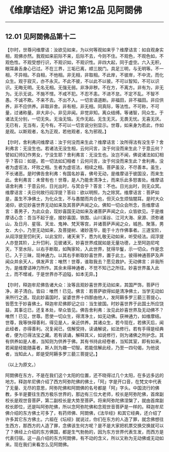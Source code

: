 # 《维摩诘经》讲记 第12品 见阿閦佛

------

## 12.01 见阿閦佛品第十二

【尔时，世尊问维摩诘：汝欲见如来，为以何等观如来乎？维摩诘言：如自观身实相，观佛亦然。我观如来前际不来，后际不去，今则不住。不观色，不观色如，不观色性。不观受想行识，不观识如，不观识性。非四大起，同于虚空。六入无积，眼耳鼻舌身心已过。不在三界，三垢已离，顺三脱门。具足三明，与无明等。不一相，不异相。不自相，不他相。非无相，非取相。不此岸，不彼岸，不中流，而化众生。观于寂灭，亦不永灭。不此不彼，不以此不以彼。不可以智知，不可以识识。无晦无明。无名无相。无强无弱。非净非秽。不在方，不离方。非有为，非无为。无示无说。不施不悭。不戒不犯。不忍不恚。不进不怠。不定不乱。不智不愚。不诚不欺。不来不去。不出不入。一切言语道断。非福田，非不福田。非应供养，非不应供养。非取非舍。非有相，非无相。同真际，等法性。不可称，不可量，过诸称量。非大非小，非见非闻。非觉非知。离众结缚。等诸智，同众生。于诸法无分别，一切无失。无浊无恼。无作无起。无生无灭。无畏无忧。无喜无厌。无已有，无当有，无今有。不可以一切言说分别显示。世尊，如来身为若此，作如是观。以斯观者，名为正观，若他观者，名为邪观。】

【尔时，舍利弗问维摩诘：汝于何没而来生此？维摩诘言：汝所得法有没生乎？舍利弗言：无没生也。若诸法无没生相，云何问言，汝于何没而来生此？于意云何？譬如幻师幻作男女，宁没生耶？舍利弗言：无没生也。汝岂不闻，佛说诸法如幻相乎？答曰：如是。若一切法如幻相者！云何问言，汝于何没而来生此？舍利弗，没者为虚诳法，坏败之相。生者为虚诳法，相续之相。菩萨虽没，不尽善本。虽生，不长诸恶。是时佛告舍利弗：有国名妙喜，佛号无动，是维摩诘于彼国没，而来生此。舍利弗言：未曾有也！世尊，是人乃能舍清净土，而来乐此多怒害处。维摩诘语舍利弗：于意云何，日光出时，与冥合乎？答言：不也。日光出时，则无众冥。维摩诘言：夫日何故行阎浮提？答曰：欲以明照，为之除冥。维摩诘言：菩萨如是，虽生不净佛土，为化众生，不与愚闇而共合也，但灭众生烦恼闇耳。是时大众渴仰，欲见妙喜世界无动如来及其菩萨声闻之众。佛知一切众会所念，告维摩诘言：善男子，为此众会，现妙喜国无动如来及诸菩萨声闻之众，众皆欲见。于是维摩诘心念：吾当不起于座，接妙喜国，铁围、山川溪谷、江河大海、泉源、须弥诸山，及日月、星宿、天龙、鬼神、梵天等宫，并诸菩萨声闻之众，城邑、聚落，男女、大小，乃至无动如来，及菩提树、诸妙莲华，能于十方作佛事者。三道宝阶，从阎浮提至忉利天，以此宝阶，诸天来下，悉为礼敬无动如来，听受经法。阎浮提人亦登其阶，上升忉利，见彼诸天。妙喜世界成就如是无量功德，上至阿迦尼咤天，下至水际，以右手断取，如陶家轮，入此世界，犹得华鬘，示一切众。作是念已，入于三昧，现神通力。以其右手断取妙喜世界，置于此土。彼得神通菩萨及声闻众并余天人，俱发声言：唯然！世尊，谁取我去？愿见救护。无动佛言：非我所为，是维摩诘神力所作。其余未得神通者，不觉不知己之所往。妙喜世界虽入此土，而不增减，于是世界亦不迫隘，如本无异。】

【尔时，释迦牟尼佛告诸大众：汝等且观妙喜世界无动如来，其国严饰，菩萨行净，弟子清白。皆曰：唯然！已见。佛言：若菩萨欲得如是清净佛土，当学无动如来所行之道。现此妙喜国时，娑婆世界十四那由他人，发阿耨多罗三藐三菩提心，皆愿生于妙喜佛土。释迦牟尼佛即记之曰：当生彼国。时妙喜世界于此国土所应饶益，其事讫已，还复本处，举众皆见。佛告舍利弗：汝见此妙喜世界及无动佛不？唯然！已见，世尊。愿使一切众生，得清净土，如无动佛。获神通力，如维摩结。世尊，我等快得善利，得见是人，亲近供养。其诸众生，若今现在，若佛灭后，闻此经者，亦得善利。况复闻已，信解受持，读诵解说，如法修行。若有手得是经典者，便为已得法宝之藏。若有读诵，解释其义，如说修行，则为诸佛之所护念。其有供养如是人者，当知则为供养于佛。其有书持此经卷者，当知其室，即有如来。若闻是经能随喜者，斯人则为趣一切智。若能信解此经，乃至一四句偈，为他说者，当知此人，即是受阿耨多罗三藐三菩提记。】

（以上为原文。）

阿閦佛在东方，不是在我们这个太阳的位置，还不晓得过几个太阳，在多远多远的地方。释迦牟尼佛介绍了西方阿弥陀佛的佛土，「阿」字是开口音，在梵文中代表了无量、无尽的意思，阿弥陀佛和阿閦佛的名号都是「阿」字头。中国流行的佛教，多半是要往生西方极乐世界的，那边有三位大老师，校长是阿弥陀佛，首席副校长是观世音菩萨，第二副校长是大势至菩萨。将来阿弥陀佛涅槃了，就由首席副校长即位，还是叫阿弥陀佛，所以念阿弥陀佛和念观世音菩萨是一样的。释迦牟尼佛介绍的东方佛土可多了，有药师佛、阿閦佛，《法华经》和其它经典，还介绍了许多其它东方佛土。六祖在《坛经》就说过，你们在东方的人造了罪，就念佛想往生西方，那西方的人造了罪，念佛该生何方呢？是不是大家把机票交换交换就可以了？佛经上介绍的东方佛国，都是生气勃勃的，因为东方世界代表生发，而西方是代表归宿。这一品介绍的东方阿閦佛，有不动的含义，所以又称为无动佛或无动如来。现在我们来看怎么见阿閦佛。

